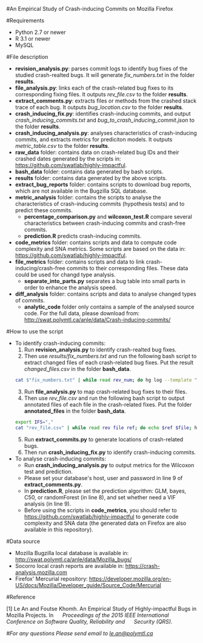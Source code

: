 #An Empirical Study of Crash-inducing Commits on Mozilla Firefox

#Requirements
- Python 2.7 or newer
- R 3.1 or newer
- MySQL

#File description
- **revision_analysis.py**: parses commit logs to identify bug fixes of the studied crash-realted bugs. It will generate *fix_numbers.txt* in the folder **results**.
- **file_analysis.py**: links each of the crash-related bug fixes to its corresponding fixing files. It outputs *rev_file.csv* to the folder **results**.
- **extract_comments.py**: extracts files or methods from the crashed stack trace of each bug. It outputs *bug_location.csv* to the folder **results**.
- **crash_inducing_fix.py**: identifies crash-inducing commits, and output *crash_inducing_commits.txt* and *bug_to_crash_inducing_commit.json* to the folder **results**.
- **crash_inducing_analysis.py**: analyses characteristics of crash-inducing commits, and extracts metrics for prediciton models. It outputs *metric_table.csv* to the folder **results**.
- **raw_data** folder: contains data on crash-related bug IDs and their crashed dates generated by the scripts in: https://github.com/swatlab/highly-impactful.
- **bash_data** folder: contains data generated by bash scripts.
- **results** folder: contains data generated by the above scripts.
- **extract_bug_reports** folder: contains scripts to download bug reports, which are not available in the Bugzilla SQL database.
- **metric_analysis** folder: contains the scripts to analyse the characteristics of crash-inducing commits (hypothesis tests) and to predict these commits.
	- **percentage_comparison.py** and **wilcoxon_test.R** compare several characteristics between crash-inducing commits and crash-free commits.
	- **prediction.R** predicts crash-inducing commits.
- **code_metrics** folder: contains scripts and data to compute code complexity and SNA metrics. Some scripts are based on the data in: https://github.com/swatlab/highly-impactful.
- **file_metrics** folder: contains scripts and data to link crash-inducing/crash-free commits to their corresponding files. These data could be used for changd type analysis. 
	- **separate_into_parts.py** separates a bug table into small parts in order to enhance the analysis speed.
- **diff_analysis** folder: contains scripts and data to analyse changed types of commits.
	- **analytic_code** folder only contains a sample of the analysed source code. For the full data, please download from:
	http://swat.polymtl.ca/anle/data/Crash-inducing-commits/

#How to use the script
- To identify crash-inducing commits:
	1. Run **revision_analysis.py** to identify crash-realted bug fixes.
	2. Then use *results/fix_numbers.txt* and run the following bash script to extract changed files of each crash-related bug fixes. Put the result *changed_files.csv* in the folder **bash_data**.
	```bash
	cat $"fix_numbers.txt" | while read rev_num; do hg log --template "{rev}\t{file_dels}\t{file_mods}\t{file_adds}\n" -r $rev_num; done > changed_files.csv
	```
	3. Run **file_analysis.py** to map crash-related bug fixes to their files.
	4. Then use *rev_file.csv* and run the following bash script to output annotated files of each file in the crash-related fixes. Put the folder **annotated_files** in the folder **bash_data**.
	```bash
	export IFS=","
	cat "rev_file.csv" | while read rev file ref; do echo $ref $file; hg annotate $file -r $rev -w -b -B > annotated_files/$ref.txt; done
	```
	5. Run **extract_commits.py** to generate locations of crash-related bugs.
	6. Then run **crash_inducing_fix.py** to identify crash-inducing commits.
- To analyse crash-inducing commits:
	- Run **crash_inducing_analysis.py** to output metrics for the Wilcoxon test and prediction.
	- Please set your database's host, user and password in line 9 of **extract_comments.py**.
	- In **prediction.R**, please set the prediction algorithm: GLM, bayes, C50, or randomForest (in line 8), and set whether need a VIF analysis (in line 9).
	- Before using the scripts in **code_metrics**, you should refer to https://github.com/swatlab/highly-impactful to generate code complexity and SNA data (the generated data on Firefox are also available in this repository).
   
#Data source
- Mozilla Bugzilla local database is available in:
    http://swat.polymtl.ca/anle/data/Mozilla_bugs/
- Socorro local crash reports are available in:
    https://crash-analysis.mozilla.com
- Firefox' Mercurial repository:
	https://developer.mozilla.org/en-US/docs/Mozilla/Developer_guide/Source_Code/Mercurial

#Reference
<p id="refone">[1] Le An and Foutse Khomh. An Empirical Study of Highly-impactful Bugs in Mozilla Projects. In
&nbsp;&nbsp;&nbsp;&nbsp;&nbsp;<i>Proceedings of the 2015 IEEE International Conference on Software Quality, Reliability and 
&nbsp;&nbsp;&nbsp;&nbsp;&nbsp;Security (QRS).</p>

#For any questions
Please send email to le.an@polymtl.ca
